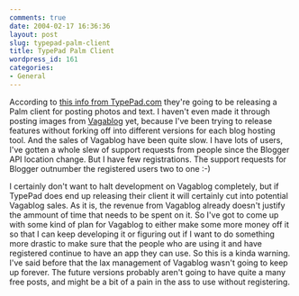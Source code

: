 ```yaml
---
comments: true
date: 2004-02-17 16:36:36
layout: post
slug: typepad-palm-client
title: TypePad Palm Client
wordpress_id: 161
categories:
- General
---
```


According to [this info from TypePad.com](http://www.typepad.com/resources/2004/02/mobile_announce.html) they're going to be releasing a Palm client for posting photos and text. I haven't even made it through posting images from [Vagablog](http://www.bitsplitter.net/vagablog) yet, because I've been trying to release features without forking off into different versions for each blog hosting tool. And the sales of Vagablog have been quite slow.  I have lots of users, I've gotten a whole slew of support requests from people since the Blogger API location change. But I have few registrations. The support requests for Blogger outnumber the registered users two to one :-)

I certainly don't want to halt development on Vagablog completely, but if TypePad does end up releasing their client it will certainly cut into potential Vagablog sales. As it is, the revenue from Vagablog already doesn't justify the ammount of time that needs to be spent on it. So I've got to come up with some kind of plan for Vagablog to either make some more money off it so that I can keep developing it or figuring out if I want to do something more drastic to make sure that the people who are using it and have registered continue to have an app they can use. So this is a kinda warning. I've said before that the lax management of Vagablog wasn't going to keep up forever. The future versions probably aren't going to have quite a many free posts, and might be a bit of a pain in the ass to use without registering.
